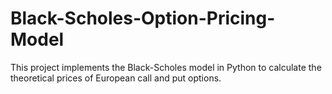 # Black-Scholes-Option-Pricing-Model
This project implements the Black-Scholes model in Python to calculate the theoretical prices of European call and put options.
